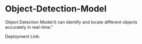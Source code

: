 # Object-Detection-Model
Object Detection Model:It can identify and locate different objects accurately in real-time."

Deployment Link: 
